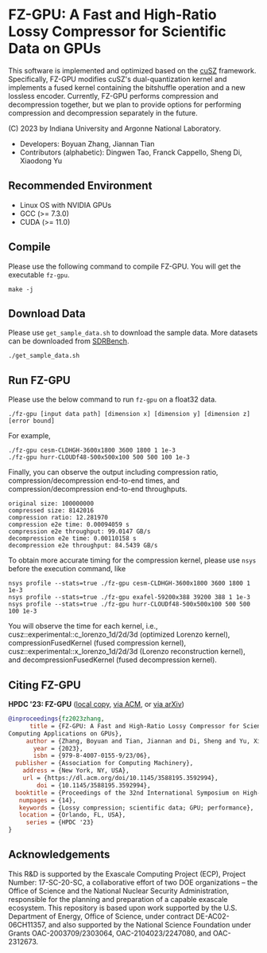 # FZ-GPU: A Fast and High-Ratio Lossy Compressor for Scientific Data on GPUs

This software is implemented and optimized based on the [cuSZ](https://github.com/szcompressor/cuSZ) framework. Specifically, FZ-GPU modifies cuSZ's dual-quantization kernel and implements a fused kernel containing the bitshuffle operation and a new lossless encoder. Currently, FZ-GPU performs compression and decompression together, but we plan to provide options for performing compression and decompression separately in the future.

(C) 2023 by Indiana University and Argonne National Laboratory.

- Developers: Boyuan Zhang, Jiannan Tian
- Contributors (alphabetic): Dingwen Tao, Franck Cappello, Sheng Di, Xiaodong Yu

## Recommended Environment
- Linux OS with NVIDIA GPUs
- GCC (>= 7.3.0)
- CUDA (>= 11.0)

## Compile
Please use the following command to compile FZ-GPU. You will get the executable ```fz-gpu```.
```
make -j
```

## Download Data
Please use ```get_sample_data.sh``` to download the sample data. More datasets can be downloaded from [SDRBench](http://sdrbench.github.io/).

```
./get_sample_data.sh
```

## Run FZ-GPU
Please use the below command to run ```fz-gpu``` on a float32 data.
```
./fz-gpu [input data path] [dimension x] [dimension y] [dimension z] [error bound]
```

For example,
```
./fz-gpu cesm-CLDHGH-3600x1800 3600 1800 1 1e-3
./fz-gpu hurr-CLOUDf48-500x500x100 500 500 100 1e-3
```

Finally, you can observe the output including compression ratio, compression/decompression end-to-end times, and compression/decompression end-to-end throughputs.
```
original size: 100000000
compressed size: 8142016
compression ratio: 12.281970
compression e2e time: 0.00094059 s
compression e2e throughput: 99.0147 GB/s
decompression e2e time: 0.00110158 s
decompression e2e throughput: 84.5439 GB/s
```

To obtain more accurate timing for the compression kernel, please use ```nsys``` before the execution command, like
```
nsys profile --stats=true ./fz-gpu cesm-CLDHGH-3600x1800 3600 1800 1 1e-3
nsys profile --stats=true ./fz-gpu exafel-59200x388 39200 388 1 1e-3
nsys profile --stats=true ./fz-gpu hurr-CLOUDf48-500x500x100 500 500 100 1e-3
```

You will observe the time for each kernel, i.e., cusz::experimental::c_lorenzo_1d/2d/3d (optimized Lorenzo kernel), compressionFusedKernel (fused compression kernel), cusz::experimental::x_lorenzo_1d/2d/3d (Lorenzo reconstruction kernel), and decompressionFusedKernel (fused decompression kernel).

## Citing FZ-GPU
**HPDC '23: FZ-GPU** ([local copy](HPDC23-FZ-GPU.pdf), [via ACM](https://dl.acm.org/doi/10.1145/3588195.3592994), or [via arXiv](https://arxiv.org/abs/2304.12557))

```bibtex
@inproceedings{fz2023zhang,
      title = {FZ-GPU: A Fast and High-Ratio Lossy Compressor for Scientific
Computing Applications on GPUs},
     author = {Zhang, Boyuan and Tian, Jiannan and Di, Sheng and Yu, Xiaodong and Feng, Yunhe and Liang, Xin and Tao, Dingwen and Cappello, Franck},
       year = {2023},
       isbn = {979-8-4007-0155-9/23/06},
  publisher = {Association for Computing Machinery},
    address = {New York, NY, USA},
	url = {https://dl.acm.org/doi/10.1145/3588195.3592994},
        doi = {10.1145/3588195.3592994},
  booktitle = {Proceedings of the 32nd International Symposium on High-Performance Parallel and Distributed Computing},
   numpages = {14},
   keywords = {Lossy compression; scientific data; GPU; performance},
   location = {Orlando, FL, USA},
     series = {HPDC '23}
}
```

## Acknowledgements
This R&D is supported by the Exascale Computing Project (ECP), Project Number: 17-SC-20-SC, a collaborative effort of two DOE organizations – the Office of Science and the National Nuclear Security Administration, responsible for the planning and preparation of a capable exascale ecosystem. This repository is based upon work supported by the U.S. Department of Energy, Office of Science, under contract DE-AC02-06CH11357, and also supported by the National Science Foundation under Grants OAC-2003709/2303064, OAC-2104023/2247080, and OAC-2312673.
